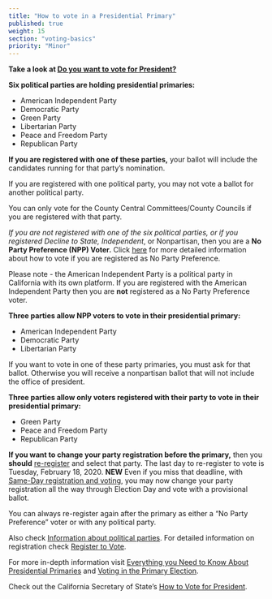 ```yaml
---
title: "How to vote in a Presidential Primary"
published: true
weight: 15
section: "voting-basics"
priority: "Minor"
---
```


**Take a look at [Do you want to vote for President?](https://drive.google.com/file/d/1EPQazrB7nQlvZkIOtILqhttTbFofRF61/view?usp=sharing)**  

**Six political parties are holding presidential primaries:**    
- American Independent Party  
- Democratic Party  
- Green Party  
- Libertarian Party  
- Peace and Freedom Party  
- Republican Party  

**If you are registered with one of these parties,** your ballot will include the candidates running for that party’s nomination.  

If you are registered with one political party, you may not vote a ballot for another political party.  

You can only vote for the County Central Committees/County Councils if you are registered with that party.  

*If you are not registered with one of the six political parties, or if you registered Decline to State, Independent*, or Nonpartisan, then you are a **No Party Preference (NPP) Voter.** Click [here](#menu-item-how-do-i-vote-for-president-in-the-primary-if-i-am-registered-as-no-party-preference) for more detailed information about how to vote if you are registered as No Party Preference.

Please note - the American Independent Party is a political party in California with its own platform. If you are registered with the American Independent Party then you are **not** registered as a No Party Preference voter.   

**Three parties allow NPP voters to vote in their presidential primary:**  
- American Independent Party  
- Democratic Party  
- Libertarian Party  

If you want to vote in one of these party primaries, you must ask for that ballot. Otherwise you will receive a nonpartisan ballot that will not include the office of president.  

**Three parties allow only voters registered with their party to vote in their presidential primary:**  
- Green Party  
- Peace and Freedom Party  
- Republican Party  

**If you want to change your party registration before the primary,** then you **should** [re-register](http://registertovote.ca.gov/) and select that party. The last day to re-register to vote is Tuesday, February 18, 2020. **NEW** Even if you miss that deadline, with [Same-Day registration and voting](#menu-item-missed-the-voter-registration-deadline-you-can-still-register-and-vote), you may now change your party registration all the way through Election Day and vote with a provisional ballot.

You can always re-register again after the primary as either a “No Party Preference” voter or with any political party.  

Also check [Information about political parties](#menu-item-information-about-political-parties). For detailed information on registration check [Register to Vote](#section-register-to-vote).  

For more in-depth information visit [Everything you Need to Know About Presidential Primaries](http://lwv.org/blog/everything-you-need-know-about-presidential-primaries) and [Voting in the Primary Election](https://cavotes.org/vote/primary). 

Check out the California Secretary of State’s [How to Vote for President](https://www.sos.ca.gov/elections/voting-info/how-vote-president/).
